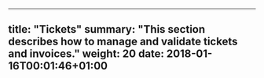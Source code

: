 
---
title: "Tickets"
summary: "This section describes how to manage and validate tickets and invoices."
weight: 20
date: 2018-01-16T00:01:46+01:00
---


